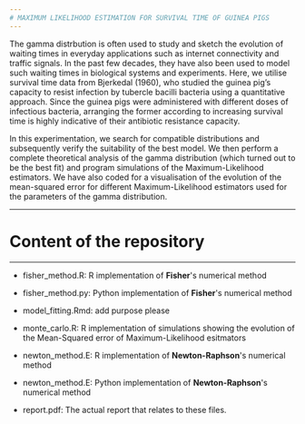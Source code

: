 ```yaml
---
# MAXIMUM LIKELIHOOD ESTIMATION FOR SURVIVAL TIME OF GUINEA PIGS
---
```


The gamma distrbution is often used to study and sketch the evolution of waiting times in everyday applications such as internet connectivity and traffic signals. In the past few decades, they have also been used to model such waiting times in biological systems and experiments. Here, we utilise survival time data from Bjerkedal (1960), who studied the guinea pig’s capacity to resist infection by tubercle bacilli bacteria using a quantitative approach. Since the guinea pigs were administered with different doses of infectious bacteria, arranging the former according to increasing survival time is highly indicative of their antibiotic resistance capacity.

In this experimentation, we search for compatible distributions and subsequently verify the suitability of the best model. We then perform a complete theoretical analysis of the gamma distribution (which turned out to be the best fit) and program simulations of the Maximum-Likelihood estimators. We have also coded for a visualisation of the evolution of the mean-squared error for different Maximum-Likelihood estimators used for the parameters of the gamma distribution.

---
# Content of the repository
---

- fisher_method.R: R implementation of **Fisher**'s numerical method

- fisher_method.py: Python implementation of **Fisher**'s numerical method

- model_fitting.Rmd: add purpose please

- monte_carlo.R: R implementation of simulations showing the evolution of the Mean-Squared error of Maximum-Likelihood esitmators 

- newton_method.E: R implementation of **Newton-Raphson**'s numerical method

- newton_method.E: Python implementation of **Newton-Raphson**'s numerical method

- report.pdf: The actual report that relates to these files.

